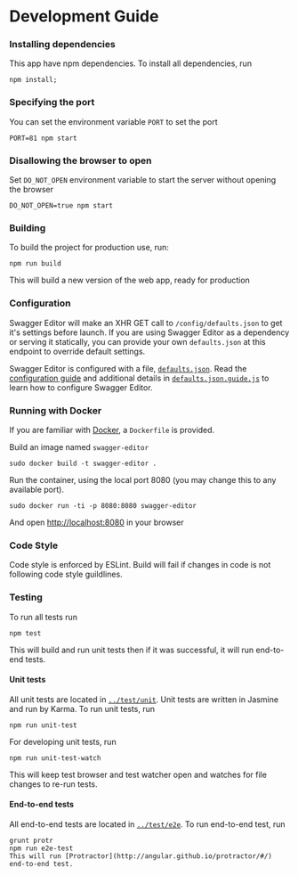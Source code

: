 # Development Guide

### Installing dependencies
This app have npm dependencies. To install all dependencies, run
```shell
npm install;
```

### Specifying the port

You can set the environment variable `PORT` to set the port

```shell
PORT=81 npm start
```

### Disallowing the browser to open

Set `DO_NOT_OPEN` environment variable to start the server without
opening the browser

```shell
DO_NOT_OPEN=true npm start
```

### Building
To build the project for production use, run:

```shell
npm run build
```
This will build a new version of the web app, ready for production

###  Configuration
Swagger Editor will make an XHR GET call to `/config/defaults.json` to get it's settings before launch. If you are using Swagger Editor as a dependency or serving it statically, you can provide your own `defaults.json` at this endpoint to override default settings.

Swagger Editor is configured with a file, [`defaults.json`](../app/config/defaults.json).
Read the [configuration guide](./config.md) and additional details
in [`defaults.json.guide.js`](../app/config/defaults.json.guide.js)
to learn how to configure Swagger Editor.


### Running with Docker
If you are familiar with [Docker](https://www.docker.com/), a `Dockerfile` is
provided.

Build an image named `swagger-editor`
```shell
sudo docker build -t swagger-editor .
```

Run the container, using the local port 8080 (you may change this to any available
port).
```shell
sudo docker run -ti -p 8080:8080 swagger-editor
```
And open [http://localhost:8080](http://localhost:8080) in your browser

### Code Style
Code style is enforced by ESLint. Build will fail if changes in code is not following code style guildlines.

### Testing
To run all tests run

```shell
npm test
```

This will build and run unit tests then if it was successful, it will run  end-to-end tests.

#### Unit tests
All unit tests are located in [`../test/unit`](../test/unit). Unit tests are written in Jasmine and run by Karma. To run unit tests, run

```shell
npm run unit-test
```

For developing unit tests, run
```shell
npm run unit-test-watch
```
This will keep test browser and test watcher open and watches for file changes to re-run tests.

#### End-to-end tests
All end-to-end tests are located in [`../test/e2e`](../test/e2e). To run end-to-end test, run

```shell
grunt protr
npm run e2e-test
This will run [Protractor](http://angular.github.io/protractor/#/) end-to-end test.
